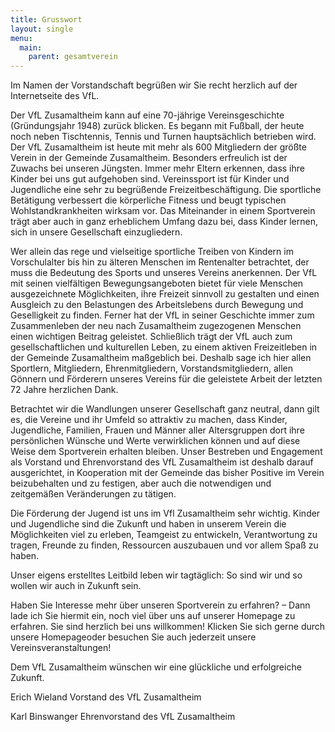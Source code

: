 ```yaml
---
title: Grusswort
layout: single
menu:
  main:
    parent: gesamtverein
---
```


Im Namen der Vorstandschaft begrüßen wir Sie recht herzlich auf der Internetseite des VfL.

Der VfL Zusamaltheim kann auf eine 70-jährige Vereinsgeschichte (Gründungsjahr 1948) zurück blicken. Es begann mit Fußball, der heute noch neben Tischtennis, Tennis und Turnen hauptsächlich betrieben wird. Der VfL Zusamaltheim ist heute mit mehr als 600 Mitgliedern der größte Verein in der Gemeinde Zusamaltheim. Besonders erfreulich ist der Zuwachs bei unseren Jüngsten. Immer mehr Eltern erkennen, dass ihre Kinder bei uns gut aufgehoben sind. Vereinssport ist für Kinder und Jugendliche eine sehr zu begrüßende Freizeitbeschäftigung. Die sportliche Betätigung verbessert die körperliche Fitness und beugt typischen Wohlstandkrankheiten  wirksam vor. Das Miteinander in einem Sportverein trägt aber auch in ganz erheblichem Umfang dazu bei, dass Kinder lernen, sich in unsere Gesellschaft einzugliedern.

Wer allein das rege und vielseitige sportliche Treiben von Kindern im Vorschulalter bis hin zu älteren Menschen im Rentenalter betrachtet, der muss die Bedeutung des Sports und unseres Vereins anerkennen. Der VfL mit seinen vielfältigen Bewegungsangeboten bietet für viele Menschen ausgezeichnete Möglichkeiten, ihre Freizeit sinnvoll zu gestalten und einen Ausgleich zu den Belastungen des Arbeitslebens durch Bewegung und Geselligkeit zu finden. Ferner hat der VfL in seiner Geschichte immer zum Zusammenleben der neu nach Zusamaltheim zugezogenen Menschen einen wichtigen Beitrag geleistet. Schließlich trägt der VfL auch zum gesellschaftlichen und kulturellen Leben, zu einem aktiven Freizeitleben in der Gemeinde Zusamaltheim maßgeblich bei. Deshalb sage ich hier allen Sportlern, Mitgliedern, Ehrenmitgliedern, Vorstandsmitgliedern, allen Gönnern und Förderern unseres Vereins für die geleistete Arbeit der letzten 72 Jahre herzlichen Dank.

Betrachtet wir die Wandlungen unserer Gesellschaft ganz neutral, dann gilt es, die Vereine und ihr Umfeld so attraktiv zu machen, dass Kinder, Jugendliche, Familien, Frauen und Männer aller Altersgruppen dort ihre persönlichen Wünsche und Werte verwirklichen können und auf diese Weise dem Sportverein erhalten bleiben. Unser Bestreben und Engagement als Vorstand und Ehrenvorstand des VfL Zusamaltheim ist deshalb darauf ausgerichtet, in Kooperation mit der Gemeinde das bisher Positive im Verein beizubehalten und zu festigen, aber auch die notwendigen und zeitgemäßen Veränderungen zu tätigen. 

Die Förderung der Jugend ist uns im Vfl Zusamaltheim sehr wichtig. Kinder und Jugendliche sind die Zukunft und haben in unserem Verein die Möglichkeiten viel zu erleben, Teamgeist zu entwickeln, Verantwortung zu tragen, Freunde zu finden, Ressourcen auszubauen und vor allem Spaß zu haben.

Unser eigens erstelltes Leitbild leben wir tagtäglich: So sind wir und so wollen wir auch in Zukunft sein.

Haben Sie Interesse mehr über unseren Sportverein zu erfahren? – Dann lade ich Sie hiermit ein, noch viel über uns auf unserer Homepage zu erfahren. Sie sind herzlich bei uns willkommen! Klicken Sie sich gerne durch unsere Homepageoder besuchen Sie auch jederzeit unsere Vereinsveranstaltungen!

Dem VfL Zusamaltheim wünschen wir eine glückliche und erfolgreiche Zukunft.

Erich Wieland
Vorstand des VfL Zusamaltheim

Karl Binswanger
Ehrenvorstand des VfL Zusamaltheim





